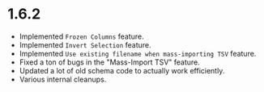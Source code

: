 # 1.6.2

- Implemented `Frozen Columns` feature.
- Implemented `Invert Selection` feature.
- Implemented `Use existing filename when mass-importing TSV` feature.
- Fixed a ton of bugs in the "Mass-Import TSV" feature.
- Updated a lot of old schema code to actually work efficiently.
- Various internal cleanups.